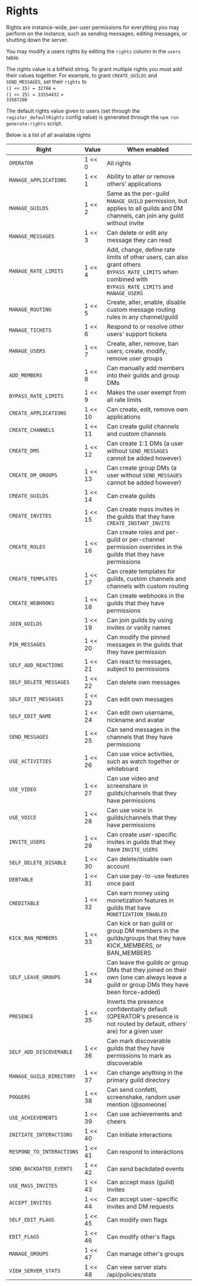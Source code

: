 # Rights

Rights are instance-wide, per-user permissions for everything you may perform on the instance,
such as sending messages, editing messages, or shutting down the server.

You may modify a users rights by editing the `rights` column in the `users` table.

The rights value is a bitfield string. To grant multiple rights you must add their values together.
For example, to grant `CREATE_GUILDS` and `SEND_MESSAGES`, set their `rights` to  
`(1 << 15) = 32768` +  
`(1 << 25) = 33554432` =  
`33587200`

The default rights value given to users (set through the `register_defaultRights` config value)
is generated through the `npm run generate:rights` script.

Below is a list of all available rights

| Right                     | Value   | When enabled                                                                                                                                          |
| ------------------------- | ------- | ----------------------------------------------------------------------------------------------------------------------------------------------------- |
| `OPERATOR`                | 1 << 0  | All rights                                                                                                                                            |
| `MANAGE_APPLICATIONS`     | 1 << 1  | Ability to alter or remove others' applications                                                                                                       |
| `MANAGE_GUILDS`           | 1 << 2  | Same as the per-guild `MANAGE_GUILD` permission, but applies to all guilds and DM channels, can join any guild without invite                         |
| `MANAGE_MESSAGES`         | 1 << 3  | Can delete or edit any message they can read                                                                                                          |
| `MANAGE_RATE_LIMITS`      | 1 << 4  | Add, change, define rate limits of other users, can also grant others `BYPASS_RATE_LIMITS` when combined with `BYPASS_RATE_LIMITS` and `MANAGE_USERS` |
| `MANAGE_ROUTING`          | 1 << 5  | Create, alter, enable, disable custom message routing rules in any channel/guild                                                                      |
| `MANAGE_TICKETS`          | 1 << 6  | Respond to or resolve other users' support tickets                                                                                                    |
| `MANAGE_USERS`            | 1 << 7  | Create, alter, remove, ban users; create, modify, remove user groups                                                                                  |
| `ADD_MEMBERS`             | 1 << 8  | Can manually add members into their guilds and group DMs                                                                                              |
| `BYPASS_RATE_LIMITS`      | 1 << 9  | Makes the user exempt from all rate limits                                                                                                            |
| `CREATE_APPLICATIONS`     | 1 << 10 | Can create, edit, remove own applications                                                                                                             |
| `CREATE_CHANNELS`         | 1 << 11 | Can create guild channels and custom channels                                                                                                         |
| `CREATE_DMS`              | 1 << 12 | Can create 1:1 DMs (a user without `SEND_MESSAGES` cannot be added however)                                                                           |
| `CREATE_DM_GROUPS`        | 1 << 13 | Can create group DMs (a user without `SEND_MESSAGES` cannot be added however)                                                                         |
| `CREATE_GUILDS`           | 1 << 14 | Can create guilds                                                                                                                                     |
| `CREATE_INVITES`          | 1 << 15 | Can create mass invites in the guilds that they have `CREATE_INSTANT_INVITE`                                                                          |
| `CREATE_ROLES`            | 1 << 16 | Can create roles and per-guild or per-channel permission overrides in the guilds that they have permissions                                           |
| `CREATE_TEMPLATES`        | 1 << 17 | Can create templates for guilds, custom channels and channels with custom routing                                                                     |
| `CREATE_WEBHOOKS`         | 1 << 18 | Can create webhooks in the guilds that they have permissions                                                                                          |
| `JOIN_GUILDS`             | 1 << 19 | Can join guilds by using invites or vanity names                                                                                                      |
| `PIN_MESSAGES`            | 1 << 20 | Can modify the pinned messages in the guilds that they have permission                                                                                |
| `SELF_ADD_REACTIONS`      | 1 << 21 | Can react to messages, subject to permissions                                                                                                         |
| `SELF_DELETE_MESSAGES`    | 1 << 22 | Can delete own messages                                                                                                                               |
| `SELF_EDIT_MESSAGES`      | 1 << 23 | Can edit own messages                                                                                                                                 |
| `SELF_EDIT_NAME`          | 1 << 24 | Can edit own username, nickname and avatar                                                                                                            |
| `SEND_MESSAGES`           | 1 << 25 | Can send messages in the channels that they have permissions                                                                                          |
| `USE_ACTIVITIES`          | 1 << 26 | Can use voice activities, such as watch together or whiteboard                                                                                        |
| `USE_VIDEO`               | 1 << 27 | Can use video and screenshare in guilds/channels that they have permissions                                                                           |
| `USE_VOICE`               | 1 << 28 | Can use voice in guilds/channels that they have permissions                                                                                           |
| `INVITE_USERS`            | 1 << 29 | Can create user-specific invites in guilds that they have `INVITE_USERS`                                                                              |
| `SELF_DELETE_DISABLE`     | 1 << 30 | Can delete/disable own account                                                                                                                        |
| `DEBTABLE`                | 1 << 31 | Can use pay-to-use features once paid                                                                                                                 |
| `CREDITABLE`              | 1 << 32 | Can earn money using monetization features in guilds that have `MONETIZATION_ENABLED`                                                                 |
| `KICK_BAN_MEMBERS`        | 1 << 33 | Can kick or ban guild or group DM members in the guilds/groups that they have KICK_MEMBERS, or BAN_MEMBERS                                            |
| `SELF_LEAVE_GROUPS`       | 1 << 34 | Can leave the guilds or group DMs that they joined on their own (one can always leave a guild or group DMs they have been force-added)                |
| `PRESENCE`                | 1 << 35 | Inverts the presence confidentiality default (OPERATOR's presence is not routed by default, others' are) for a given user                             |
| `SELF_ADD_DISCOVERABLE`   | 1 << 36 | Can mark discoverable guilds that they have permissions to mark as discoverable                                                                       |
| `MANAGE_GUILD_DIRECTORY`  | 1 << 37 | Can change anything in the primary guild directory                                                                                                    |
| `POGGERS`                 | 1 << 38 | Can send confetti, screenshake, random user mention (@someone)                                                                                        |
| `USE_ACHIEVEMENTS`        | 1 << 39 | Can use achievements and cheers                                                                                                                       |
| `INITIATE_INTERACTIONS`   | 1 << 40 | Can initiate interactions                                                                                                                             |
| `RESPOND_TO_INTERACTIONS` | 1 << 41 | Can respond to interactions                                                                                                                           |
| `SEND_BACKDATED_EVENTS`   | 1 << 42 | Can send backdated events                                                                                                                             |
| `USE_MASS_INVITES`        | 1 << 43 | Can accept mass (guild) invites                                                                                                                       |
| `ACCEPT_INVITES`          | 1 << 44 | Can accept user-specific invites and DM requests                                                                                                      |
| `SELF_EDIT_FLAGS`         | 1 << 45 | Can modify own flags                                                                                                                                  |
| `EDIT_FLAGS`              | 1 << 46 | Can modify other's flags                                                                                                                              |
| `MANAGE_GROUPS`           | 1 << 47 | Can manage other's groups                                                                                                                             |
| `VIEW_SERVER_STATS`       | 1 << 48 | Can view server stats /api/policies/stats                                                                                                             |

